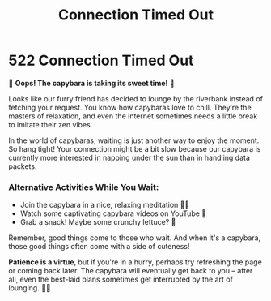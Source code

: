 ﻿---
category: 5xx
code: 522
cover: https://firebasestorage.googleapis.com/v0/b/capy-http.appspot.com/o/Capy-522-750x600.avif?alt=media
thumbnail: https://firebasestorage.googleapis.com/v0/b/capy-http.appspot.com/o/Capy-522-250x200.avif?alt=media
coverAlt: Connection Timed Out
description: Connection Timed Out
pubDate: 2014-06-01
tags:
- 5xx
title: Connection Timed Out
---


# 522 Connection Timed Out

🐾 **Oops! The capybara is taking its sweet time!** 🐾

Looks like our furry friend has decided to lounge by the riverbank instead of fetching your request. You know how capybaras love to chill. They’re the masters of relaxation, and even the internet sometimes needs a little break to imitate their zen vibes.

In the world of capybaras, waiting is just another way to enjoy the moment. So hang tight! Your connection might be a bit slow because our capybara is currently more interested in napping under the sun than in handling data packets.

### Alternative Activities While You Wait:
- Join the capybara in a nice, relaxing meditation 🧘‍♂️
- Watch some captivating capybara videos on YouTube 🎥
- Grab a snack! Maybe some crunchy lettuce? 🥬

Remember, good things come to those who wait. And when it's a capybara, those good things often come with a side of cuteness!

**Patience is a virtue**, but if you're in a hurry, perhaps try refreshing the page or coming back later. The capybara will eventually get back to you – after all, even the best-laid plans sometimes get interrupted by the art of lounging. 🦙✨